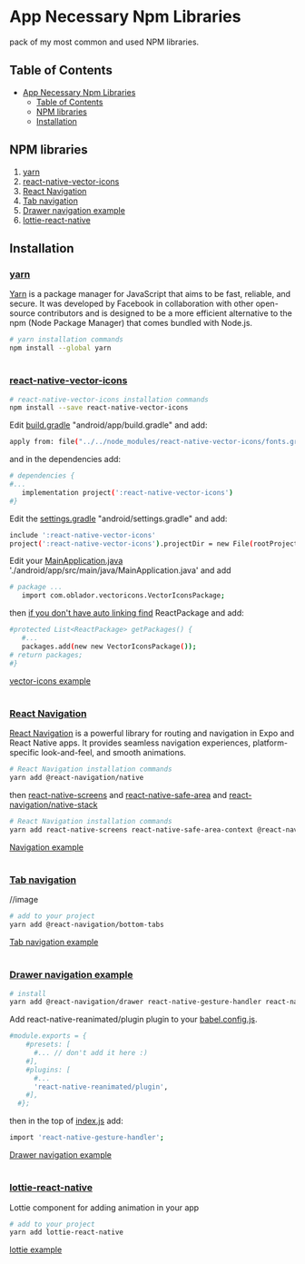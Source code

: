 # App Necessary Npm Libraries

pack of my most common and used NPM libraries.

## Table of Contents

- [App Necessary Npm Libraries](#App-Necessary-Npm-Libraries)
  - [Table of Contents](#table-of-contents)
  - [NPM libraries](#NPM-libraries)
  - [Installation](#installation)
  <!-- - [Contact](#contact) -->

## NPM libraries

1. [yarn](#yarn)
2. [react-native-vector-icons](#react-native-vector-icons)
3. [React Navigation](#React-Navigation)
4. [Tab navigation](#Tab-navigation)
5. [Drawer navigation example](#Drawer-navigation-example)
6. [lottie-react-native](#lottie-react-native)

## Installation

### [yarn](https://classic.yarnpkg.com/lang/en/docs/install/#windows-stable)
[Yarn](https://classic.yarnpkg.com/lang/en/docs/install/#windows-stable) is a package manager for JavaScript that aims to be fast, reliable, and secure. It was developed by Facebook in collaboration with other open-source contributors and is designed to be a more efficient alternative to the npm (Node Package Manager) that comes bundled with Node.js.

```bash
# yarn installation commands
npm install --global yarn
```
#

### [react-native-vector-icons](https://github.com/oblador/react-native-vector-icons)

```bash
# react-native-vector-icons installation commands
npm install --save react-native-vector-icons
```
Edit [build.gradle](./android/app/build.gradle) "android/app/build.gradle" and add:

```bash
apply from: file("../../node_modules/react-native-vector-icons/fonts.gradle")
```
and in the dependencies add:

```bash
# dependencies {
#...
   implementation project(':react-native-vector-icons')
#}
```

Edit the [settings.gradle](./android/settings.gradle) "android/settings.gradle" and add:

```bash
include ':react-native-vector-icons'
project(':react-native-vector-icons').projectDir = new File(rootProject.projectDir, '../node_modules/react-native-vector-icons/android')
```

Edit your [MainApplication.java](./android/app/src/main/java/) './android/app/src/main/java/MainApplication.java' and add 

```bash
# package ...
   import com.oblador.vectoricons.VectorIconsPackage;
```
then [if you don't have auto linking find]() ReactPackage and add: 
```bash
#protected List<ReactPackage> getPackages() {
   #...
   packages.add(new new VectorIconsPackage());
# return packages;
#}
```
[vector-icons example](./src/VectorIcons.js)

#

### [React Navigation](https://reactnavigation.org/)
[React Navigation](https://reactnavigation.org/) is a powerful library for routing and navigation in Expo and React Native apps. It provides seamless navigation experiences, platform-specific look-and-feel, and smooth animations.

```bash
# React Navigation installation commands
yarn add @react-navigation/native
```
then [react-native-screens](https://github.com/software-mansion/react-native-screens) and [react-native-safe-area](https://github.com/th3rdwave/react-native-safe-area-context) and [react-navigation/native-stack](https://github.com/react-navigation/react-navigation/tree/main/packages/native-stack)

```bash
# React Navigation installation commands
yarn add react-native-screens react-native-safe-area-context @react-navigation/native-stack
```
[Navigation example](./src/Navigation.js)

#

### [Tab navigation](https://reactnavigation.org/docs/tab-based-navigation/)

//image
```bash
# add to your project
yarn add @react-navigation/bottom-tabs
```
[Tab navigation example](./src/TabNavigation.js)

#

### [Drawer navigation example](https://reactnavigation.org/docs/drawer-based-navigation)

```bash
# install
yarn add @react-navigation/drawer react-native-gesture-handler react-native-reanimated
```
Add react-native-reanimated/plugin plugin to your [babel.config.js](./babel.config.js).
```bash
#module.exports = {
    #presets: [
      #... // don't add it here :)
    #],
    #plugins: [
      #...
      'react-native-reanimated/plugin',
    #],
  #};
```

then in the top of [index.js](./index.js) add:
```bash
import 'react-native-gesture-handler';
```
[Drawer navigation example](./src/DrawerNavigation.js)

#

### [lottie-react-native](https://www.npmjs.com/package/lottie-react-native)
Lottie component for adding animation in your app

```bash
# add to your project
yarn add lottie-react-native
```
[lottie example](./src/Animation.js)

#


